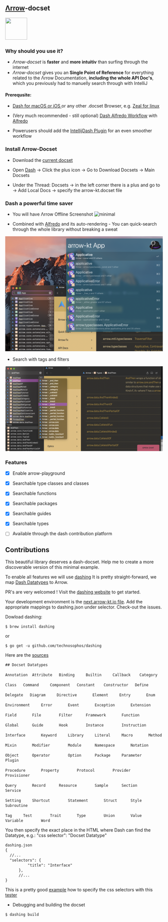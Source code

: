 ## [Λrrow](https://next.arrow-kt.io/docs/)-docset
<img height="70" src="https://avatars2.githubusercontent.com/u/29458023?v=4&amp;s=200" width="70">

### Why should you use it?
- *Λrrow-docset* is **faster** and **more intuitiv** than surfing through the internet
- *Λrrow-docset* gives you an **Single Point of Reference** for everything related to the Λrrow Documentation, **including the whole API Doc's**, which you previously had to manuelly search through with IntelliJ

#### Prerequsite:
- [Dash for macOS or iOS ](https://kapeli.com/dash) or any other .docset Browser, e.g. [Zeal for linux](https://zealdocs.org)

- (Very much recommended - still optional) [Dash Alfredo Workflow](https://github.com/Kapeli/Dash-Alfred-Workflow) with [Alfredo](https://www.alfredapp.com)

- Powerusers should add the [IntellijDash Plugin](https://github.com/gdelmas/IntelliJDashPlugin) for an even smoother workflow 

### Install Λrrow-Docset

- Download the [current docset](https://github.com/i-walker/Arrow-Docset/releases)
- Open [Dash](https://kapeli.com/dash) -> Click the plus icon -> Go to Download Docsets 
-> Main Docsets 

- Under the Thread: Docsets -> in the left corner there is a plus and go to -> Add Local Docs -> specify the arrow-kt.docset file

### Dash a powerful time saver
- You will have Λrrow Offline Screenshot
![minimal](Screenshot%2019-04-22%at%08.23.14.png)

- Combined with [Alfredo](https://github.com/Kapeli/Dash-Alfred-Workflow) and its auto-rendering - You can quick-search through the whole library without breaking a sweat

![Arrow example](Screenshot%202019-04-21%20at%2021.51.02.png)

- Search with tags and filters

![Haskell example](Screenshot%202019-04-21%20at%2021.34.08.png)

### Features

- [X] Enable arrow-playground
- [X] Searchable type classes and classes
- [X] Searchable functions
- [X] Searchable packages
- [X] Searchable guides
- [X] Searchable types 
- [ ] Available through the dash contribution platform 


## Contributions

This beautiful library deserves a dash-docset. 
Help me to create a more discoverable version of this minimal example. 

To enable all features we will use [dashing](https://github.com/technosophos/dashing)
It is pretty straight-forward, we map [Dash Datatypes](https://kapeli.com/docsets#supportedentrytypes)
to Arrow. 

PR's are very welcomed ! 
Visit the [dashing website](https://github.com/technosophos/dashing) to get started.

Your development environment is the [next.arrow-kt.io file](https://github.com/i-walker/Arrow-Docset/tree/master/next.arrow-kt.io). 
Add the appropriate mappings to dashing.json under selector. Check-out the issues.

Dowload dashing:
```
$ brew install dashing
```
or 
```
$ go get -u github.com/technosophos/dashing
```
Here are the [sources](https://github.com/technosophos/dashing/releases)

```
## Docset Datatypes

Annotation  Attribute   Binding     Builtin     Callback    Category
    
Class   Command     Component   Constant    Constructor   Define   
 
Delegate   Diagram     Directive       Element     Entry       Enum 

Environment     Error       Event       Exception       Extension  

Field       File        Filter      Framework       Function     

Global      Guide       Hook        Instance        Instruction     

Interface       Keyword     Library     Literal     Macro       Method

Mixin       Modifier        Module      Namespace       Notation 

Object      Operator        Option      Package     Parameter       Plugin

Procedure       Property        Protocol        Provider     Provisioner

Query       Record      Resource        Sample      Section     Service  
   
Setting     Shortcut        Statement       Struct      Style         Subroutine 

Tag     Test        Trait       Type        Union       Value       Variable        Word

```

You then specify the exact place in the HTML where Dash can find the Datatype, e.g.:
"css selector": "Docset Datatype"

```
dashing.json
{
  //...
  "selectors": {
          "title": "Interface"
      },
      //...
}
```
This is a pretty good [example](https://www.awesome-testing.com/2017/05/how-to-find-test-cssselector-using.html) how to specify the css selectors with this [tester](https://www.w3schools.com/cssref/trysel.asp)

- Debugging and building the docset

```bash
$ dashing build
```